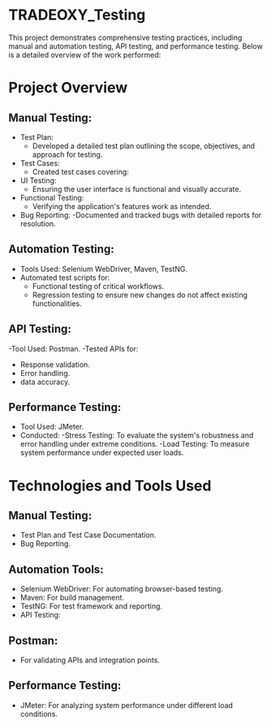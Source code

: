 # TRADEOXY_Testing
This project demonstrates comprehensive testing practices, including manual and automation testing, API testing, and performance testing. Below is a detailed overview of the work performed:

# Project Overview
##  Manual Testing:

- Test Plan:
    - Developed a detailed test plan outlining the scope, objectives, and approach for testing.
- Test Cases: 
   - Created test cases covering:
- UI Testing: 
   - Ensuring the user interface is functional and visually accurate.
- Functional Testing:
   - Verifying the application's features work as intended.
- Bug Reporting:
    -Documented and tracked bugs with detailed reports for resolution.
## Automation Testing:

- Tools Used: Selenium WebDriver, Maven, TestNG.
- Automated test scripts for:
   - Functional testing of critical workflows.
   - Regression testing to ensure new changes do not affect existing functionalities.
## API Testing:
-Tool Used: Postman.
-Tested APIs for:
  - Response validation.
  - Error handling.
  - data accuracy.
## Performance Testing:

- Tool Used: JMeter.
- Conducted:
   -Stress Testing: To evaluate the system's robustness and error handling under extreme conditions.
   -Load Testing: To measure system performance under expected user loads.
  
# Technologies and Tools Used

## Manual Testing:

- Test Plan and Test Case Documentation.
- Bug Reporting.

## Automation Tools:

- Selenium WebDriver: For automating browser-based testing.
- Maven: For build management.
- TestNG: For test framework and reporting.
- API Testing:

## Postman: 
- For validating APIs and integration points.

## Performance Testing:

 - JMeter: For analyzing system performance under different load conditions.

